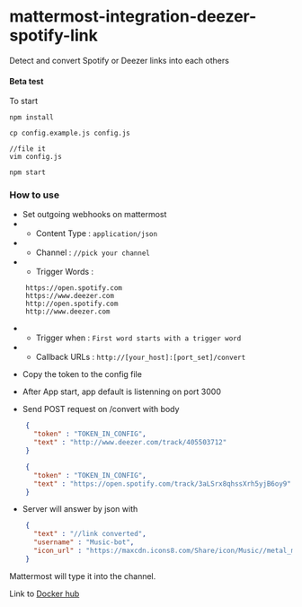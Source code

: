 # mattermost-integration-deezer-spotify-link
 
 Detect and convert Spotify or Deezer links into each others   
 
 #### Beta test
 
 To start
 ```
 npm install
 
 cp config.example.js config.js
 
 //file it
 vim config.js
 
 npm start

```

### How to use

- Set outgoing webhooks on mattermost
- - Content Type : `application/json`
- - Channel : `//pick your channel`
- - Trigger Words : 
```
    https://open.spotify.com
    https://www.deezer.com
    http://open.spotify.com
    http://www.deezer.com
``` 
- - Trigger when : `First word starts with a trigger word`
- - Callback URLs : `http://[your_host]:[port_set]/convert`

- Copy the token to the config file
- After App start, app default is listenning on port 3000
- Send POST request on /convert with body
```json
    {
      "token" : "TOKEN_IN_CONFIG",
      "text" : "http://www.deezer.com/track/405503712" 
    }
```
```json
    {
      "token" : "TOKEN_IN_CONFIG",
      "text" : "https://open.spotify.com/track/3aLSrx8qhssXrh5yjB6oy9" 
    }
```

- Server will answer by json with
```json
    {
      "text" : "//link converted",
      "username" : "Music-bot",
      "icon_url" : "https://maxcdn.icons8.com/Share/icon/Music//metal_music1600.png"
    }
```

Mattermost will type it into the channel.

Link to [Docker hub](https://hub.docker.com/r/kaylleur/mattermost-integration-deezer-spotify-link/)
